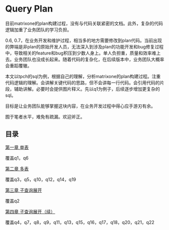 # Query Plan

目前matrixone的plan构建过程，没有与代码关联紧密的文档。此外，复杂的代码逻辑加重了业务团队的学习负担。

0.6, 0.7，在业务开发和维护过程，相当多的地方需要修改到plan代码。当前出现的弊端是非plan的原始开发人员，无法深入到涉及plan的功能开发和bug修复过程中，导致相关的feature和bug积压到少数人身上。单人负担重，质量和效率难上去。业务团队也没成长起来。随着代码的复杂化，在后续版本中，业务团队大概率会重蹈覆辙。

本文以tpch的sql为例，根据自己的理解，分析matrixone的plan构建过程。注重代码逻辑的理解。会讲解关键代码的思路，但不会讲每一行代码。会引用代码的片段，辅助讲解。必要时会提供图片释义。先以q1为例子，后续逐步增加更复杂的sql。

目标是让业务团队能够掌握这块内容，在业务开发过程中得心应手游刃有余。

囿于笔者水平，难免有疏漏。欢迎斧正。

## 目录

[第一章 单表](./ch1.md)

覆盖q1，q6

[第二章 多表](./ch2.md)

覆盖q3，q5，q10，q12，q14，q19

[第三章 子查询展开](./ch3.md)

覆盖q2

[第四章 子查询展开（续）](./ch4.md)

覆盖q4，q7，q8，q9，q11，q13，q15，q16，q17，q18，q20，q21，q22
